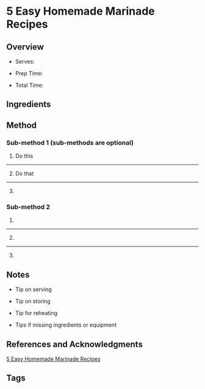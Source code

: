 # 5 Easy Homemade Marinade Recipes

## Overview

- Serves:

- Prep Time:

- Total Time:

## Ingredients



## Method

### Sub-method 1 (sub-methods are optional)

1. Do this
---
2. Do that
---
3.

### Sub-method 2

1.
---
2.
---
3.

## Notes

- Tip on serving

- Tip on storing

- Tip for reheating

- Tips if missing ingredients or equipment

## References and Acknowledgments

[5 Easy Homemade Marinade Recipes](http://realsimplegood.com/5-easy-homemade-marinade-recipes/)

## Tags


